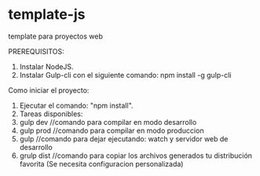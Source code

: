 # template-js
template para proyectos web

PREREQUISITOS:
1. Instalar NodeJS.
2. Instalar Gulp-cli con el siguiente comando:
  npm install -g gulp-cli

Como iniciar el proyecto:
1. Ejecutar el comando: "npm install".
2. Tareas disponibles:
  1. gulp dev   //comando para compilar en modo desarrollo
  2. gulp prod  //comando para compilar en modo produccion
  3. gulp       //comando para dejar ejecutando:  watch y servidor web de desarrollo
  4. grulp dist //comando para copiar los archivos generados tu distribución favorita (Se necesita configuracion personalizada)
